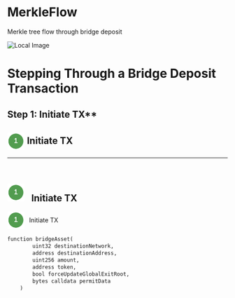 # MerkleFlow
Merkle tree flow through bridge deposit

![Local Image](https://github.com/j2abro/MerkleFlow/raw/main/assets/MerkleFlow.svg "Merke Tree Flow")

# Stepping Through a Bridge Deposit Transaction

## Step 1: Initiate TX**


## <img src="./assets/icon1.png" alt="Custom Icon222" style="width:40px; height:40px; vertical-align:middle;"> Initiate TX
---
## <span style="display: flex; align-items: center;">
  <img src="./assets/icon1.png" alt="Custom Icon222" style="width:40px; height:40px; margin-right: 10px;"> Initiate TX
</span>
---
<span style="display: flex; align-items: center;">
  <img src="./assets/icon1.png" alt="Custom Icon222" style="width:40px; height:40px; margin-right: 10px;"> Initiate TX
</span>

```solidity
function bridgeAsset(
        uint32 destinationNetwork,
        address destinationAddress,
        uint256 amount,
        address token,
        bool forceUpdateGlobalExitRoot,
        bytes calldata permitData
    )
```